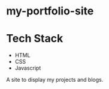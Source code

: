 # my-portfolio-site
 
# Tech Stack
- HTML
- CSS
- Javascript

A site to display my projects and blogs.
